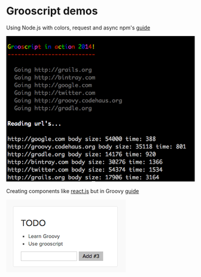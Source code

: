 Grooscript demos
================

Using Node.js with colors, request and async npm's [guide](http://grooscript.org/nodejs_example.html)

![Node modules](node.png)

Creating components like [react.js](http://facebook.github.io/react/) but in Groovy [guide](http://grooscript.org/react_example.html)

![Todo App](todo.png)